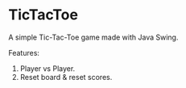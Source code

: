 # TicTacToe
A simple Tic-Tac-Toe game made with Java Swing.

Features: 
  1. Player vs Player.
  2. Reset board & reset scores.
